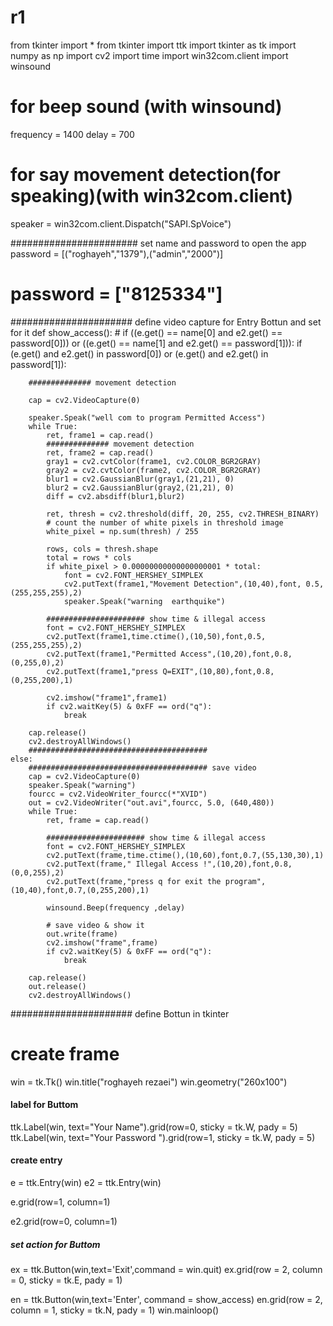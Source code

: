 # r1

from tkinter import *
from tkinter import ttk
import tkinter as tk
import numpy as np
import cv2
import time
import win32com.client
import winsound

# for beep sound (with winsound)
frequency = 1400
delay = 700

# for say movement detection(for speaking)(with win32com.client)
speaker = win32com.client.Dispatch("SAPI.SpVoice")

####################### set name and password to open the app
password = [("roghayeh","1379"),("admin","2000")]
# password = ["8125334"]
###################### define video capture for Entry Bottun and set for it
def show_access():
	# if ((e.get() == name[0] and e2.get() == password[0])) or ((e.get() == name[1] and e2.get() == password[1])):
	if (e.get() and e2.get() in password[0]) or (e.get() and e2.get() in password[1]):
		
		############## movement detection

		cap = cv2.VideoCapture(0)

		speaker.Speak("well com to program Permitted Access")
		while True:
			ret, frame1 = cap.read()
			############## movement detection
			ret, frame2 = cap.read()
			gray1 = cv2.cvtColor(frame1, cv2.COLOR_BGR2GRAY)
			gray2 = cv2.cvtColor(frame2, cv2.COLOR_BGR2GRAY)
			blur1 = cv2.GaussianBlur(gray1,(21,21), 0)
			blur2 = cv2.GaussianBlur(gray2,(21,21), 0)
			diff = cv2.absdiff(blur1,blur2)

			ret, thresh = cv2.threshold(diff, 20, 255, cv2.THRESH_BINARY)
			# count the number of white pixels in threshold image 
			white_pixel = np.sum(thresh) / 255

			rows, cols = thresh.shape
			total = rows * cols
			if white_pixel > 0.00000000000000000001 * total:
				font = cv2.FONT_HERSHEY_SIMPLEX
				cv2.putText(frame1,"Movement Detection",(10,40),font, 0.5,(255,255,255),2)
				speaker.Speak("warning  earthquike")

			###################### show time & illegal access
			font = cv2.FONT_HERSHEY_SIMPLEX
			cv2.putText(frame1,time.ctime(),(10,50),font,0.5,(255,255,255),2)
			cv2.putText(frame1,"Permitted Access",(10,20),font,0.8,(0,255,0),2)
			cv2.putText(frame1,"press Q=EXIT",(10,80),font,0.8,(0,255,200),1)

			cv2.imshow("frame1",frame1)
			if cv2.waitKey(5) & 0xFF == ord("q"):
				break

		cap.release()
		cv2.destroyAllWindows()
		########################################
	else:
		######################################## save video 
		cap = cv2.VideoCapture(0)
		speaker.Speak("warning")
		fourcc = cv2.VideoWriter_fourcc(*"XVID")
		out = cv2.VideoWriter("out.avi",fourcc, 5.0, (640,480))
		while True:
			ret, frame = cap.read()
			
			###################### show time & illegal access
			font = cv2.FONT_HERSHEY_SIMPLEX
			cv2.putText(frame,time.ctime(),(10,60),font,0.7,(55,130,30),1)
			cv2.putText(frame," Illegal Access !",(10,20),font,0.8,(0,0,255),2)
			cv2.putText(frame,"press q for exit the program",(10,40),font,0.7,(0,255,200),1)

			winsound.Beep(frequency ,delay)

			# save video & show it
			out.write(frame)
			cv2.imshow("frame",frame)
			if cv2.waitKey(5) & 0xFF == ord("q"):
				break

		cap.release()
		out.release()
		cv2.destroyAllWindows()

###################### define Bottun in tkinter 
######
# create frame
win = tk.Tk()
win.title("roghayeh rezaei")
win.geometry("260x100")
#### label for Buttom
ttk.Label(win, text="Your Name").grid(row=0, sticky = tk.W, pady = 5)
ttk.Label(win, text="Your Password ").grid(row=1, sticky = tk.W, pady = 5)

#### create entry
e = ttk.Entry(win)
e2 = ttk.Entry(win)

e.grid(row=1, column=1)

e2.grid(row=0, column=1)
##### set action for Buttom
ex = ttk.Button(win,text='Exit',command = win.quit)
ex.grid(row = 2, column = 0, sticky = tk.E, pady = 1)

en = ttk.Button(win,text='Enter', command = show_access)
en.grid(row = 2, column = 1, sticky = tk.N, pady = 1)
win.mainloop()
